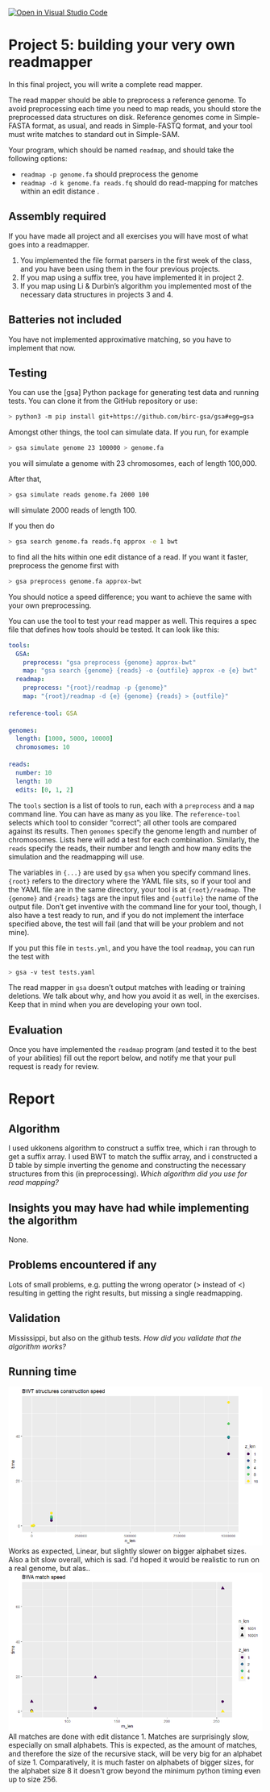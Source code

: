 [![Open in Visual Studio Code](https://classroom.github.com/assets/open-in-vscode-c66648af7eb3fe8bc4f294546bfd86ef473780cde1dea487d3c4ff354943c9ae.svg)](https://classroom.github.com/online_ide?assignment_repo_id=9341659&assignment_repo_type=AssignmentRepo)
# Project 5: building your very own readmapper

In this final project, you will write a complete read mapper.

The read mapper should be able to preprocess a reference genome. To avoid preprocessing each time you need to map reads, you should store the preprocessed data structures on disk. Reference genomes come in Simple-FASTA format, as usual, and reads in Simple-FASTQ format, and your tool must write matches to standard out in Simple-SAM.

Your program, which should be named `readmap`, and should take the following options:

* `readmap -p genome.fa` should preprocess the genome
* `readmap -d k genome.fa reads.fq` should do read-mapping for matches within an edit distance .


## Assembly required

If you have made all project and all exercises you will have most of what goes into a readmapper.

1. You implemented the file format parsers in the first week of the class, and you have been using them in the four previous projects.
2. If you map using a suffix tree, you have implemented it in project 2.
3. If you map using Li & Durbin’s algorithm you implemented most of the necessary data structures in projects 3 and 4.

## Batteries not included

You have not implemented approximative matching, so you have to implement that now.

## Testing

You can use the [gsa] Python package for generating test data and running tests. You can clone it from the GitHub repository or use:

```bash
> python3 -m pip install git+https://github.com/birc-gsa/gsa#egg=gsa
```

Amongst other things, the tool can simulate data. If you run, for example

```bash
> gsa simulate genome 23 100000 > genome.fa
```

you will simulate a genome with 23 chromosomes, each of length 100,000.

After that,

```bash
> gsa simulate reads genome.fa 2000 100
```

will simulate 2000 reads of length 100.

If you then do

```bash
> gsa search genome.fa reads.fq approx -e 1 bwt
```

to find all the hits within one edit distance of a read. If you want it faster, preprocess the genome first with

```bash
> gsa preprocess genome.fa approx-bwt
```

You should notice a speed difference; you want to achieve the same with your own preprocessing.

You can use the tool to test your read mapper as well. This requires a spec file that defines how tools should be tested. It can look like this:

```yaml
tools:
  GSA:
    preprocess: "gsa preprocess {genome} approx-bwt"
    map: "gsa search {genome} {reads} -o {outfile} approx -e {e} bwt"
  readmap:
    preprocess: "{root}/readmap -p {genome}"
    map: "{root}/readmap -d {e} {genome} {reads} > {outfile}"

reference-tool: GSA

genomes:
  length: [1000, 5000, 10000]
  chromosomes: 10

reads:
  number: 10
  length: 10
  edits: [0, 1, 2]
```

The `tools` section is a list of tools to run, each with a `preprocess` and a `map` command line. You can have as many as you like. The `reference-tool` selects which tool to consider “correct”; all other tools are compared against its results. Then `genomes` specify the genome length and number of chromosomes. Lists here will add a test for each combination. Similarly, the `reads` specify the reads, their number and length and how many edits the simulation and the readmapping will use.

The variables in `{...}` are used by `gsa` when you specify command lines. `{root}` refers to the directory where the YAML file sits, so if your tool and the YAML file are in the same directory, your tool is at `{root}/readmap`. The `{genome}` and `{reads}` tags are the input files and `{outfile}` the name of the output file. Don’t get inventive with the command line for your tool, though, I also have a test ready to run, and if you do not implement the interface specified above, the test will fail (and that will be your problem and not mine).

If you put this file in `tests.yml`, and you have the tool `readmap`, you can run the test with

```bash
> gsa -v test tests.yaml
```

The read mapper in `gsa` doesn’t output matches with leading or training deletions. We talk about why, and how you avoid it as well, in the exercises. Keep that in mind when you are developing your own tool.

## Evaluation

Once you have implemented the `readmap` program (and tested it to the best of your abilities) fill out the report below, and notify me that your pull request is ready for review.

# Report

## Algorithm
I used ukkonens algorithm to construct a suffix tree, which i ran through to get a suffix array. I used BWT to match the suffix array, and i constructed a D table by simple inverting the genome and constructing the necessary structures from this (in preprocessing).
*Which algorithm did you use for read mapping?*

## Insights you may have had while implementing the algorithm
None.

## Problems encountered if any
Lots of small problems, e.g. putting the wrong operator (> instead of <) resulting in getting the right results, but missing a single readmapping.

## Validation
Mississippi, but also on the github tests.
*How did you validate that the algorithm works?*

## Running time
![](BWT_construction.png)
Works as expected, Linear, but slightly slower on bigger alphabet sizes. Also a bit slow overall, which is sad. I'd hoped it would be realistic to run on a real genome, but alas..
![](BWAMatch_speed.png)
All matches are done with edit distance 1.
Matches are surprisingly slow, especially on small alphabets. This is expected, as the amount of matches, and therefore the size of the recursive stack, will be very big for an alphabet of size 1. Comparatively, it is much faster on alphabets of bigger sizes, for the alphabet size 8 it doesn't grow beyond the minimum python timing even up to size 256.

